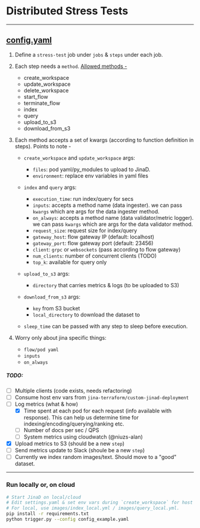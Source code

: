 # Distributed Stress Tests

---------------------------

## [config.yaml](./config.yaml)

1. Define a `stress-test` job under `jobs` & `steps` under each job.

1. Each step needs a `method`.
   [Allowed methods -](./steps.py)

   - create_workspace
   - update_workspace
   - delete_workspace
   - start_flow
   - terminate_flow
   - index
   - query
   - upload_to_s3
   - download_from_s3

1. Each method accepts a set of kwargs (according to function definition in steps).
   Points to note -

    - `create_workspace` and `update_workspace` args:
      - `files`: pod yaml/py_modules to upload to JinaD.
      - `environment`: replace env variables in yaml files

    - `index` and `query` args:
      - `execution_time`: run index/query for secs
      - `inputs`: accepts a method name (data ingester). we can pass `kwargs` which are args for the data ingester method.
      - `on_always`: accepts a method name (data validator/metric logger). we can pass `kwargs` which are args for the data validator method.
      - `request_size`: request size for index/query
      - `gateway_host`: flow gateway IP (default: localhost)
      - `gateway_port`: flow gateway port (default: 23456)
      - `client`: `grpc` or `websockets` (pass according to flow gateway)
      - `num_clients`: number of concurrent clients (TODO)
      - `top_k`: available for query only

    - `upload_to_s3` args:
      - `directory` that carries metrics & logs (to be uploaded to S3)

    - `download_from_s3` args:
      - `key` from S3 bucket
      - `local_directory` to download the dataset to

    - `sleep_time` can be passed with any step to sleep before execution.

1. Worry only about jina specific things:

   - `flow/pod yaml`
   - `inputs`
   - `on_always`

##### TODO:

- [ ] Multiple clients (code exists, needs refactoring)
- [ ] Consume host env vars from `jina-terraform/custom-jinad-deployment`
- [ ] Log metrics (what & how)
  - [X] Time spent at each pod for each request (info available with response). This can help us determine time for indexing/encoding/querying/ranking etc.
  - [ ] Number of docs per sec / QPS
  - [ ] System metrics using cloudwatch (@niuzs-alan)
- [X] Upload metrics to S3 (should be a new `step`)
- [ ] Send metrics update to Slack (shoule be a new `step`)
- [ ] Currently we index random images/text. Should move to a "good" dataset.

---------------------------

### Run locally or, on cloud

```bash
# Start JinaD on local/cloud
# Edit settings.yaml & set env vars during `create_workspace` for host details.
# For local, use images/index_local.yml / images/query_local.yml.
pip install -r requirements.txt
python trigger.py --config config_example.yaml
```

